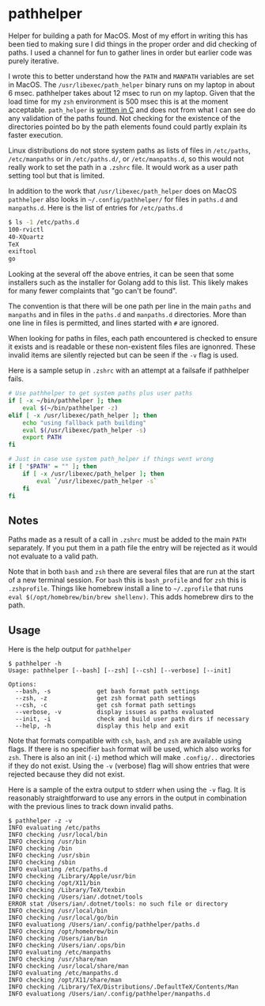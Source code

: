 # pathhelper

Helper for building a path for MacOS. Most of my effort in writing this has been tied to making sure I did things in the
proper order and did checking of paths. I used a channel for fun to gather lines in order but earlier code was purely
iterative.

I wrote this to better understand how the `PATH` and `MANPATH` variables are set in MacOS. The
`/usr/libexec/path_helper` binary runs on my laptop in about 6 msec. pathhelper takes about 12 msec to run on my laptop.
Given that the load time for my `zsh` environment is 500 msec this is at the moment acceptable. `path_helper` is
[written in C](https://opensource.apple.com/source/shell_cmds/shell_cmds-162/path_helper/path_helper.c.auto.html) and
does not from what I can see do any validation of the paths found. Not checking for the existence of the directories
pointed bo by the path elements found could partly explain its faster execution.

Linux distributions do not store system paths as lists of files in `/etc/paths`, `/etc/manpaths` or in `/etc/paths.d/`,
or `/etc/manpaths.d`, so this would not really work to set the path in a `.zshrc` file. It would work as a user path
setting tool but that is limited.

In addition to the work that `/usr/libexec/path_helper` does on MacOS `pathhelper` also looks in `~/.config/pathhelper/`
for files in `paths.d` and `manpaths.d`. Here is the list of entries for `/etc/paths.d`

```sh
$ ls -1 /etc/paths.d
100-rvictl
40-XQuartz
TeX
exiftool
go
```

Looking at the several off the above entries, it can be seen that some installers such as the installer for Golang add
to this list. This likely makes for many fewer complaints that "go can't be found".

The convention is that there will be one path per line in the main `paths` and `manpaths` and in files in the `paths.d`
and `manpaths.d` directories. More than one line in files is permitted, and lines started with `#` are ignored.

When looking for paths in files, each path encountered is checked to ensure it exists and is readable or these
non-existent files files are ignonred. These invalid items are silently rejected but can be seen if the `-v` flag is
used.

Here is a sample setup in `.zshrc` with an attempt at a failsafe if pathhelper fails.

```sh
# Use pathhelper to get system paths plus user paths
if [ -x ~/bin/pathhelper ]; then
    eval $(~/bin/pathhelper -z)
elif [ -x /usr/libexec/path_helper ]; then
    echo "using fallback path building"
    eval $(/usr/libexec/path_helper -s)
    export PATH
fi

# Just in case use system path_helper if things went wrong
if [ "$PATH" = "" ]; then
    if [ -x /usr/libexec/path_helper ]; then
        eval `/usr/libexec/path_helper -s`
    fi
fi
```

## Notes

Paths made as a result of a call in `.zshrc` must be added to the main `PATH` separately. If you put them in a path file
the entry will be rejected as it would not evaluate to a valid path.

Note that in both `bash` and `zsh` there are several files that are run at the start of a new terminal session. For `bash`
this is `bash_profile` and for `zsh` this is `.zshprofile`. Things like homebrew install a line to `~/.zprofile` that
runs `eval $(/opt/homebrew/bin/brew shellenv)`. This adds homebrew dirs to the path.

## Usage

Here is the help output for `pathhelper`

```
$ pathhelper -h
Usage: pathhelper [--bash] [--zsh] [--csh] [--verbose] [--init]

Options:
  --bash, -s             get bash format path settings
  --zsh, -z              get zsh format path settings
  --csh, -c              get csh format path settings
  --verbose, -v          display issues as paths evaluated
  --init, -i             check and build user path dirs if necessary
  --help, -h             display this help and exit
```

Note that formats compatible with `csh`, `bash`, and `zsh` are available using flags. If there is no specifier `bash`
format will be used, which also works for `zsh`. There is also an init (`-i`) method which will make `.config/..`
directories if they do not exist. Using the `-v` (verbose) flag will show entries that were rejected because they did
not exist.

Here is a sample of the extra output to stderr when using the `-v` flag. It is reasonably straightforward to use any
errors in the output in combination with the previous lines to track down invalid paths.

```
$ pathhelper -z -v
INFO evaluating /etc/paths
INFO checking /usr/local/bin
INFO checking /usr/bin
INFO checking /bin
INFO checking /usr/sbin
INFO checking /sbin
INFO evaluating /etc/paths.d
INFO checking /Library/Apple/usr/bin
INFO checking /opt/X11/bin
INFO checking /Library/TeX/texbin
INFO checking /Users/ian/.dotnet/tools
ERROR stat /Users/ian/.dotnet/tools: no such file or directory
INFO checking /usr/local/bin
INFO checking /usr/local/go/bin
INFO evaluationg /Users/ian/.config/pathhelper/paths.d
INFO checking /opt/homebrew/bin
INFO checking /Users/ian/bin
INFO checking /Users/ian/.ops/bin
INFO evaluating /etc/manpaths
INFO checking /usr/share/man
INFO checking /usr/local/share/man
INFO evaluating /etc/manpaths.d
INFO checking /opt/X11/share/man
INFO checking /Library/TeX/Distributions/.DefaultTeX/Contents/Man
INFO evaluationg /Users/ian/.config/pathhelper/manpaths.d
```